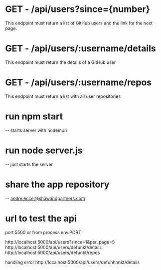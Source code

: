 # GET - /api/users?since={number}

This endpoint must return a list of GitHub users and the link for the next page.

# GET - /api/users/:username/details

This endpoint must return the details of a GitHub user

# GET - /api/users/:username/repos

This endpoint must return a list with all user repositories

# run npm start

-- starts server with nodemon

# run node server.js

-- just starts the server

# share the app repository

-- andre.eccel@shawandpartners.com

# url to test the api

port 5500 or from process.env.PORT

http://localhost:5000/api/users?since=1&per_page=5
http://localhost:5000/api/users/defunkt/details
http://localhost:5000/api/users/defunkt/repos

handling error
http://localhost:5000/api/users/defuhhhnkt/details 